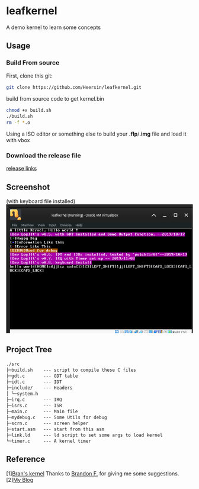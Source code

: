# leafkernel
A demo kernel to learn some concepts 

## Usage
### Build From source
First, clone this git:
```sh
git clone https://github.com/Heersin/leafkernel.git
```

build from source code to get kernel.bin
```sh
chmod +x build.sh
./build.sh
rm -f *.o
```

Using a ISO editor or something else to build your **.flp**/**.img** file
and load it with vbox

### Download the release file
[release links](https://github.com/Heersin/leafkernel/tree/master/releases)

## Screenshot
(with keyboard file installed)
![screenshot](https://github.com/Heersin/leafkernel/blob/master/samples/kernel_keyboard.png)

## Project Tree
```
./src
├─build.sh    --- script to compile these C files
├─gdt.c       --- GDT table
├─idt.c       --- IDT
├─include/    --- Headers
│ └─system.h
├─irq.c       --- IRQ
├─isrs.c      --- ISR
├─main.c      --- Main file
├─mydebug.c   --- Some Utils for debug
├─scrn.c      --- screen helper
├─start.asm   --- start from this asm
├─link.ld     --- ld script to set some args to load kernel
└─timer.c     --- A kernel timer

```

## Reference
[1][Bran's kernel](http://www.osdever.net/bkerndev/Docs/intro.htm) Thanks to [Brandon F.](friesenb@gmail.com) for giving me some suggestions.
[2][My Blog](http://ironfool.com/2020/07/27/leafkernel-part1/)
